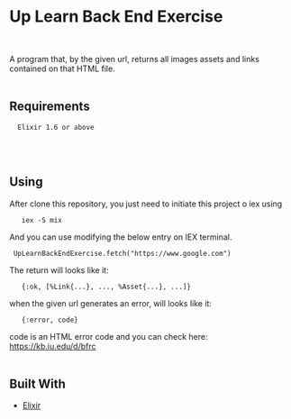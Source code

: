 # Up Learn Back End Exercise
<br/>

A program that, by the given url, returns all images assets and links contained on that HTML file.
<br/>
<br/>

## Requirements
```
  Elixir 1.6 or above
```
<br/>
<br/>

  ## Using
  After clone this repository, you just need to initiate this project o iex using   
 ``` 
    iex -S mix
 ```
 And you can use modifying the below entry on IEX terminal.
 ``` 
  UpLearnBackEndExercise.fetch("https://www.google.com")
 ```
 The return will looks like it:

 ``` 
    {:ok, [%Link{...}, ..., %Asset{...}, ...]}
 ```
 when the given url generates an error, will looks like it:

 ``` 
    {:error, code}
 ```
code is an HTML error code and you can check here: <https://kb.iu.edu/d/bfrc>
<br/>
<br/>

## Built With

* [Elixir](https://elixir-lang.org/) 